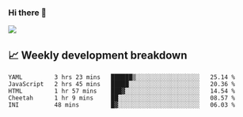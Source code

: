 ### Hi there 👋
<img align="center" src="https://github-readme-stats.vercel.app/api?username=Tumao727&show_icons=true&hide_title=true&theme=dracula" />


## 📈 Weekly development breakdown
<!--START_SECTION:waka-->
```text
YAML         3 hrs 23 mins   ██████▒░░░░░░░░░░░░░░░░░░   25.14 % 
JavaScript   2 hrs 45 mins   █████░░░░░░░░░░░░░░░░░░░░   20.36 % 
HTML         1 hr 57 mins    ███▓░░░░░░░░░░░░░░░░░░░░░   14.54 % 
Cheetah      1 hr 9 mins     ██░░░░░░░░░░░░░░░░░░░░░░░   08.57 % 
INI          48 mins         █▓░░░░░░░░░░░░░░░░░░░░░░░   06.03 % 
```
<!--END_SECTION:waka-->